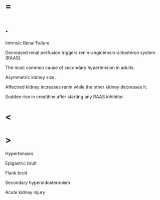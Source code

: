 # =

# .

Intrinsic Renal Failure

Decreased renal perfusion triggers renin-angiotensin-aldosteron system (RAAS).

The most common cause of secondary hypertension in adults.

Asymmetric kidney size.

Affectred kidney increases renin while the other kidney decreases it.

Sudden rise in creatitine after starting any RAAS inhibitor.

# <

# >

Hypertension

Epigastric bruit

Flank bruit

Secondary hyperaldosteronism

Acute kidney injury
